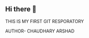 ## Hi there 👋
THIS IS MY FIRST GIT RESPORATORY 

AUTHOR- CHAUDHARY ARSHAD

<!--
**CodeswithArshad/CodeswithArshad** is a ✨ _special_ ✨ repository because its `README.md` (this file) appears on your GitHub profile.

Here are some ideas to get you started:

- 🔭 I’m currently working on ...PROJECT FOR MY COLLEGE
- 🌱 I’m currently learning ...HTML,CSS ,JS,JAVA,DSA
- 👯 I’m looking to collaborate on ...
- 🤔 I’m looking for help with ...
- 💬 Ask me about ...
- 📫 How to reach me: ...
- 😄 Pronouns: ...
- ⚡ Fun fact: ...
-->
